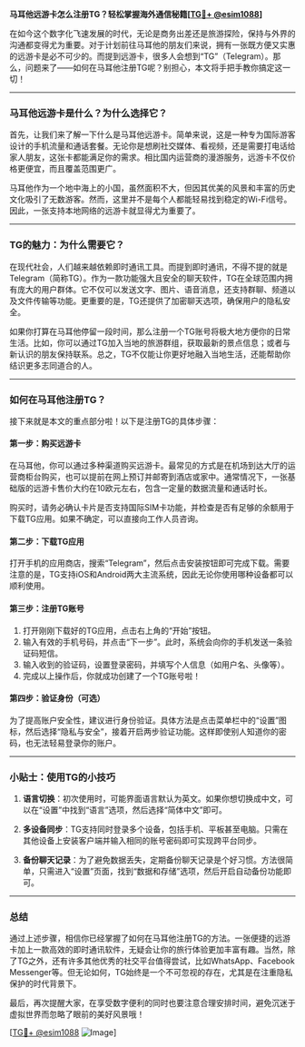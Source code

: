 **马耳他远游卡怎么注册TG？轻松掌握海外通信秘籍[[TG💪+ @esim1088](https://t.me/s/esim1088)]**

在如今这个数字化飞速发展的时代，无论是商务出差还是旅游探险，保持与外界的沟通都变得尤为重要。对于计划前往马耳他的朋友们来说，拥有一张既方便又实惠的远游卡是必不可少的。而提到远游卡，很多人会想到“TG”（Telegram）。那么，问题来了——如何在马耳他注册TG呢？别担心，本文将手把手教你搞定这一切！

---

### 马耳他远游卡是什么？为什么选择它？

首先，让我们来了解一下什么是马耳他远游卡。简单来说，这是一种专为国际游客设计的手机流量和通话套餐。无论你是想刷社交媒体、看视频，还是需要打电话给家人朋友，这张卡都能满足你的需求。相比国内运营商的漫游服务，远游卡不仅价格更便宜，而且覆盖范围更广。

马耳他作为一个地中海上的小国，虽然面积不大，但因其优美的风景和丰富的历史文化吸引了无数游客。然而，这里并不是每个人都能轻易找到稳定的Wi-Fi信号。因此，一张支持本地网络的远游卡就显得尤为重要了。

---

### TG的魅力：为什么需要它？

在现代社会，人们越来越依赖即时通讯工具。而提到即时通讯，不得不提的就是Telegram（简称TG）。作为一款功能强大且安全的聊天软件，TG在全球范围内拥有庞大的用户群体。它不仅可以发送文字、图片、语音消息，还支持群聊、频道以及文件传输等功能。更重要的是，TG还提供了加密聊天选项，确保用户的隐私安全。

如果你打算在马耳他停留一段时间，那么注册一个TG账号将极大地方便你的日常生活。比如，你可以通过TG加入当地的旅游群组，获取最新的景点信息；或者与新认识的朋友保持联系。总之，TG不仅能让你更好地融入当地生活，还能帮助你结识更多志同道合的人。

---

### 如何在马耳他注册TG？

接下来就是本文的重点部分啦！以下是注册TG的具体步骤：

#### 第一步：购买远游卡

在马耳他，你可以通过多种渠道购买远游卡。最常见的方式是在机场到达大厅的运营商柜台购买，也可以提前在网上预订并邮寄到酒店或家中。通常情况下，一张基础版的远游卡售价大约在10欧元左右，包含一定量的数据流量和通话时长。

购买时，请务必确认卡片是否支持国际SIM卡功能，并检查是否有足够的余额用于下载TG应用。如果不确定，可以直接向工作人员咨询。

#### 第二步：下载TG应用

打开手机的应用商店，搜索“Telegram”，然后点击安装按钮即可完成下载。需要注意的是，TG支持iOS和Android两大主流系统，因此无论你使用哪种设备都可以顺利使用。

#### 第三步：注册TG账号

1. 打开刚刚下载好的TG应用，点击右上角的“开始”按钮。
2. 输入有效的手机号码，并点击“下一步”。此时，系统会向你的手机发送一条验证码短信。
3. 输入收到的验证码，设置登录密码，并填写个人信息（如用户名、头像等）。
4. 完成以上操作后，你就成功创建了一个TG账号啦！

#### 第四步：验证身份（可选）

为了提高账户安全性，建议进行身份验证。具体方法是点击菜单栏中的“设置”图标，然后选择“隐私与安全”，接着开启两步验证功能。这样即使别人知道你的密码，也无法轻易登录你的账户。

---

### 小贴士：使用TG的小技巧

1. **语言切换**：初次使用时，可能界面语言默认为英文。如果你想切换成中文，可以在“设置”中找到“语言”选项，然后选择“简体中文”即可。
   
2. **多设备同步**：TG支持同时登录多个设备，包括手机、平板甚至电脑。只需在其他设备上安装客户端并输入相同的账号密码即可实现跨平台同步。

3. **备份聊天记录**：为了避免数据丢失，定期备份聊天记录是个好习惯。方法很简单，只需进入“设置”页面，找到“数据和存储”选项，然后开启自动备份功能即可。

---

### 总结

通过上述步骤，相信你已经掌握了如何在马耳他注册TG的方法。一张便捷的远游卡加上一款高效的即时通讯软件，无疑会让你的旅行体验更加丰富有趣。当然，除了TG之外，还有许多其他优秀的社交平台值得尝试，比如WhatsApp、Facebook Messenger等。但无论如何，TG始终是一个不可忽视的存在，尤其是在注重隐私保护的时代背景下。

最后，再次提醒大家，在享受数字便利的同时也要注意合理安排时间，避免沉迷于虚拟世界而忽略了眼前的美好风景哦！

[[TG💪+ @esim1088](https://t.me/s/esim1088) ![Image](https://i.postimg.cc/4NQfJmqS/Snipaste-2025-05-13-00-14-12.png)]